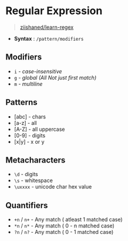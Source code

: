 # Regular Expression

> [ziishaned/learn-regex](https://github.com/ziishaned/learn-regex)

- **Syntax** : `/pattern/modifiers`

## Modifiers

- `i` - _case-insensitive_
- `g` - _global (All Not just first match)_
- `m` - _multiline_

## Patterns

- [abc] - chars
- [a-z] - all
- [A-Z] - all uppercase
- [0-9] - digits
- [x|y] - x or y

## Metacharacters

- `\d` - digits
- `\s` - whitespace
- `\uxxxx` - unicode char hex value

## Quantifiers

- `+n` / `n+` - Any match ( atleast 1 matched case)
- `*n` / `n*` - Any match ( 0 - n matched case)
- `?n` / `n?` - Any match ( 0 - 1 matched case)
